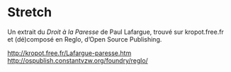 # Stretch

Un extrait du *Droit à la Paresse* de Paul Lafargue, trouvé sur kropot.free.fr et (dé)composé en Reglo, d’Open Source Publishing. 

http://kropot.free.fr/Lafargue-paresse.htm
http://ospublish.constantvzw.org/foundry/reglo/